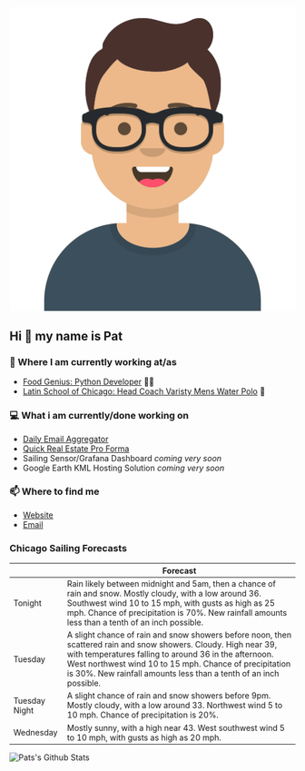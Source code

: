 [![Social banner for p-j-falconer](https://raw.githubusercontent.com/P-J-FALCONER/P-J-FALCONER/master/assets/avataaars.svg)](https://patfalconer.com/)
## Hi :wave: my name is Pat

### 💼 Where I am currently working at/as
- [Food Genius: Python Developer](https://getfoodgenius.com/) 🍔🐍
- [Latin School of Chicago: Head Coach Varisty Mens Water Polo](https://www.latinschool.org/) 🤽


### 💻 What i am currently/done working on
 - [Daily Email Aggregator](https://github.com/P-J-FALCONER/dott_daily_mail)
 - [Quick Real Estate Pro Forma](https://github.com/P-J-FALCONER/henry)
 - Sailing Sensor/Grafana Dashboard *coming very soon*
 - Google Earth KML Hosting Solution *coming very soon*

### 📫 Where to find me
 - [Website](https://patfalconer.com/)
 - [Email](mailto:patrick.j.falconer@gmail.com)


### Chicago Sailing Forecasts
|   | Forecast  |
|---|---|
| Tonight | Rain likely between midnight and 5am, then a chance of rain and snow. Mostly cloudy, with a low around 36. Southwest wind 10 to 15 mph, with gusts as high as 25 mph. Chance of precipitation is 70%. New rainfall amounts less than a tenth of an inch possible. |
| Tuesday | A slight chance of rain and snow showers before noon, then scattered rain and snow showers. Cloudy. High near 39, with temperatures falling to around 36 in the afternoon. West northwest wind 10 to 15 mph. Chance of precipitation is 30%. New rainfall amounts less than a tenth of an inch possible. |
| Tuesday Night | A slight chance of rain and snow showers before 9pm. Mostly cloudy, with a low around 33. Northwest wind 5 to 10 mph. Chance of precipitation is 20%. |
| Wednesday | Mostly sunny, with a high near 43. West southwest wind 5 to 10 mph, with gusts as high as 20 mph. |

![Pats's Github Stats](https://github-readme-stats.vercel.app/api?username=p-j-falconer&show_icons=true&theme=radical)
